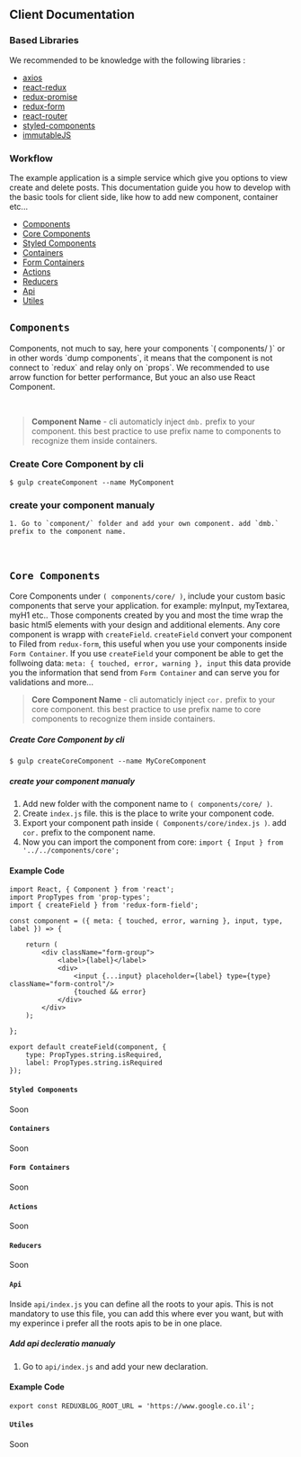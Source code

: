 ## Client Documentation
### Based Libraries
We recommended to be knowledge with the following libraries :
* <a href="https://github.com/mzabriskie/axios" target="_blank">axios</a>
* <a href="https://github.com/reactjs/react-redux" target="_blank">react-redux</a>
* <a href="https://github.com/acdlite/redux-promise" target="_blank">redux-promise</a>
* <a href="http://redux-form.com/6.6.3/" target="_blank">redux-form</a>
* <a href="https://github.com/ReactTraining/react-router" target="_blank">react-router</a>
* <a href="https://github.com/styled-components/styled-components" target="_blank">styled-components</a>
* <a href="https://facebook.github.io/immutable-js/" target="_blank">immutableJS</a>

### Workflow

The example application is a simple service which give you options to view create and delete posts.
This documentation guide you how to develop with the basic tools for client side, like how to add new component, container etc...
* [Components](#component)
* [Core Components](#coreComponent)
* [Styled Components](#styledComponent)
* [Containers](#containers)
* [Form Containers](#formContainers)
* [Actions](#actions)
* [Reducers](#reducers)
* [Api](#api)
* [Utiles](#utiles)

## <a name="component"></a>`Components`
<p>
    Components, not much to say, here your components `( components/ )` or in other words `dump components`,
    it means that the component is not connect to `redux` and relay only on `props`.
    We recommended to use arrow function for better performance,
    But youc an also use React Component.
</p>
<br/>

> **Component Name** - cli automaticly inject `dmb.` prefix to your component.
this best practice to use prefix name to components to recognize them inside containers.

### Create Core Component by cli
```
$ gulp createComponent --name MyComponent
```
### create your component manualy
    1. Go to `component/` folder and add your own component. add `dmb.` prefix to the component name.

<br/>

## <a name="coreComponent"></a>`Core Components`
Core Components under `( components/core/ )`,
include your custom basic components that serve your application.
for example: myInput,  myTextarea, myH1 etc..
Those components created by you and most the time wrap the basic html5 elements with your design and additional elements.
Any core component is wrapp with `createField`.
`createField` convert your component to Filed from `redux-form`, this useful when you use your components inside `Form Container`.
If you use `createField` your component be able to get the follwoing data:
`meta: { touched, error, warning }, input`
this data provide you the information that send from `Form Container` and can serve you for validations and more...
<br/> 
> **Core Component Name** - cli automaticly inject `cor.` prefix to your core component.
this best practice to use prefix name to core components to recognize them inside containers.

##### Create Core Component by cli
```
$ gulp createCoreComponent --name MyCoreComponent
```
##### create your component manualy
1. Add new folder with the component name to `( components/core/ )`.
2. Create `index.js` file. this is the place to write your component code.
3. Export your component path inside `( Components/core/index.js )`. add `cor.` prefix to the component name.
4. Now you can import the component from core: `import { Input } from '../../components/core';`

#### Example Code
```JSX
import React, { Component } from 'react';
import PropTypes from 'prop-types';
import { createField } from 'redux-form-field';

const component = ({ meta: { touched, error, warning }, input, type, label }) => {

    return (
        <div className="form-group">
            <label>{label}</label>
            <div>
                <input {...input} placeholder={label} type={type} className="form-control"/>
                {touched && error}
            </div>
        </div>
    );

};

export default createField(component, {
    type: PropTypes.string.isRequired,
    label: PropTypes.string.isRequired
});
```

#### <a name="styledComponent"></a>`Styled Components`
Soon

#### <a name="containers"></a>`Containers`
Soon

#### <a name="formContainers"></a>`Form Containers`
Soon

#### <a name="actions"></a>`Actions`
Soon

#### <a name="reducers"></a>`Reducers`
Soon

#### <a name="api"></a>`Api`
Inside `api/index.js` you can define all the roots to your apis.
This is not mandatory to use this file, you can add this where ever you want,
but with my experince i prefer all the roots apis to be in one place.

##### Add api decleratio manualy
1. Go to `api/index.js` and add your new declaration.

#### Example Code
```JSX
export const REDUXBLOG_ROOT_URL = 'https://www.google.co.il';
```

#### <a name="utiles"></a>`Utiles`
Soon



